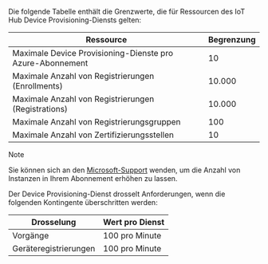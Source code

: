 Die folgende Tabelle enthält die Grenzwerte, die für Ressourcen des IoT Hub Device Provisioning-Diensts gelten:

| Ressource | Begrenzung |
| --- | --- |
| Maximale Device Provisioning-Dienste pro Azure-Abonnement | 10 |
| Maximale Anzahl von Registrierungen (Enrollments) | 10.000 |
| Maximale Anzahl von Registrierungen (Registrations) | 10.000 |
| Maximale Anzahl von Registrierungsgruppen | 100 |
| Maximale Anzahl von Zertifizierungsstellen | 10 |

> [!NOTE]
> Sie können sich an den [Microsoft-Support](https://azure.microsoft.com/support/options/) wenden, um die Anzahl von Instanzen in Ihrem Abonnement erhöhen zu lassen.

Der Device Provisioning-Dienst drosselt Anforderungen, wenn die folgenden Kontingente überschritten werden:

| Drosselung | Wert pro Dienst |
| --- | --- |
| Vorgänge | 100 pro Minute |
| Geräteregistrierungen | 100 pro Minute |
